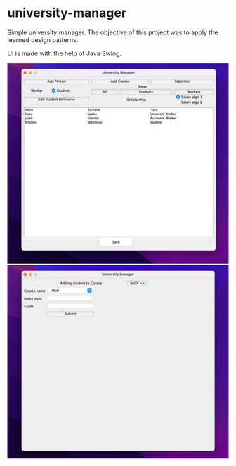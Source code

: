 # university-manager
Simple university manager.
The objective of this project was to apply the learned design patterns.

UI is made with the help of Java Swing.

![Screnshot](src/img/img.jpg)
![Screnshot](src/img/img1.jpg)